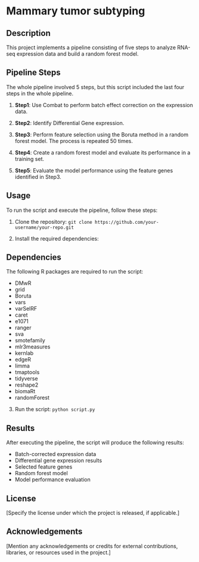 # Mammary tumor subtyping

## Description

This project implements a pipeline consisting of five steps to analyze RNA-seq expression data and build a random forest model.

## Pipeline Steps

The whole pipeline involved 5 steps, but this script included the last four steps in the whole pipeline.

1. **Step1**: Use Combat to perform batch effect correction on the expression data.

2. **Step2**: Identify Differential Gene expression.

3. **Step3**: Perform feature selection using the Boruta method in a random forest model. The process is repeated 50 times.

4. **Step4**: Create a random forest model and evaluate its performance in a training set.

5. **Step5**: Evaluate the model performance using the feature genes identified in Step3.

## Usage

To run the script and execute the pipeline, follow these steps:

1. Clone the repository: `git clone https://github.com/your-username/your-repo.git`

2. Install the required dependencies:

## Dependencies

The following R packages are required to run the script:

- DMwR
- grid
- Boruta
- vars
- varSelRF
- caret
- e1071
- ranger
- sva
- smotefamily
- mlr3measures
- kernlab
- edgeR
- limma
- tmaptools
- tidyverse
- reshape2
- biomaRt
- randomForest

3. Run the script: `python script.py`

## Results

After executing the pipeline, the script will produce the following results:

- Batch-corrected expression data
- Differential gene expression results
- Selected feature genes
- Random forest model
- Model performance evaluation

## License

[Specify the license under which the project is released, if applicable.]

## Acknowledgements

[Mention any acknowledgements or credits for external contributions, libraries, or resources used in the project.]
